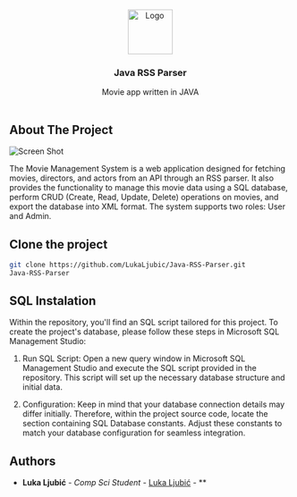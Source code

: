 <br/>
<p align="center">
  <a href="https://github.com/ShaanCoding/Java RSS Parser">
    <img src="images/logo.png" alt="Logo" width="80" height="80">
  </a>

  <h3 align="center">Java RSS Parser</h3>

  <p align="center">
    Movie app written in JAVA
    <br/>
    <br/>
  </p>
</p>



## About The Project

![Screen Shot](
)

The Movie Management System is a web application designed for fetching movies, directors, and actors from an API through an RSS parser. It also provides the functionality to manage this movie data using a SQL database, perform CRUD (Create, Read, Update, Delete) operations on movies, and export the database into XML format. The system supports two roles: User and Admin.


## Clone the project

```sh
git clone https://github.com/LukaLjubic/Java-RSS-Parser.git
Java-RSS-Parser
```
## SQL Instalation
Within the repository, you'll find an SQL script tailored for this project. To create the project's database, please follow these steps in Microsoft SQL Management Studio:

1. Run SQL Script: Open a new query window in Microsoft SQL Management Studio and execute the SQL script provided in the repository. This script will set up the necessary database structure and initial data.

2. Configuration: Keep in mind that your database connection details may differ initially. Therefore, within the project source code, locate the section containing SQL Database constants. Adjust these constants to match your database configuration for seamless integration.

## Authors

* **Luka Ljubić** - *Comp Sci Student* - [Luka Ljubić](https://github.com/LukaLjubic) - **


